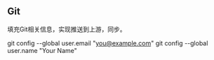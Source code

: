 ## Git
填充Git相关信息，实现推送到上游，同步。

git config --global user.email "you@example.com"
git config --global user.name "Your Name"